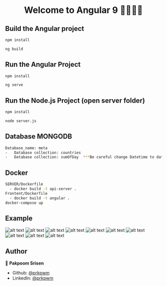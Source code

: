 
<h1 align="center">Welcome to Angular 9 👋👋👋👋</h1>


## Build the Angular project
```sh
npm install
```

```sh
ng build
```


## Run the Angular Project

```sh
npm install
```

```sh
ng serve
```

## Run the Node.js Project (open server folder)
```sh
npm install
```

```sh
node server.js
```

## Database MONGODB
```sh
Database_name: meta
-   Database collection: countries 
-   Database collection: sumOfDay  ***Be careful change Datetime to date format***

```
## Docker
```sh
SERVER/Dockerfile
  - docker build -t api-server .
Frontent/Dockerfile 
  - docker build -t angular .
docker-compose up
```

## Example

![alt text](https://raw.githubusercontent.com/prkpwm/Meta/main/Exam/Screenshot%20(7).png)
![alt text](https://raw.githubusercontent.com/prkpwm/Meta/main/Exam/Screenshot%20(15).png)
![alt text](https://raw.githubusercontent.com/prkpwm/Meta/main/Exam/Screenshot%20(14).png)
![alt text](https://raw.githubusercontent.com/prkpwm/Meta/main/Exam/Screenshot%20(17).png)
![alt text](https://raw.githubusercontent.com/prkpwm/Meta/main/Exam/Screenshot%20(18).png)
![alt text](https://raw.githubusercontent.com/prkpwm/Meta/main/Exam/Screenshot%20(10)-1.png)
![alt text](https://raw.githubusercontent.com/prkpwm/Meta/main/Exam/Screenshot%20(11)-1.png)
![alt text](https://raw.githubusercontent.com/prkpwm/Meta/main/Exam/Screenshot%20(10)-2.png)
![alt text](https://raw.githubusercontent.com/prkpwm/Meta/main/Exam/Screenshot%20(12)-1.png)
![alt text](https://raw.githubusercontent.com/prkpwm/Meta/main/Exam/Screenshot%20(14)-1.png)


## Author
👤 **Pakpoom Srisen**


* Github: [@prkpwm](https://github.com/prkpwm/)
* LinkedIn: [@prkpwm](https://www.linkedin.com/in/pakpoom-srisen-5285591bb/)

